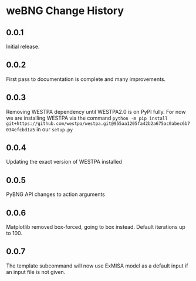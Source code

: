 # weBNG Change History

## 0.0.1

Initial release.

## 0.0.2

First pass to documentation is complete and many improvements. 

## 0.0.3
Removing WESTPA dependency until WESTPA2.0 is on PyPI fully. For now we are installing WESTPA via the command `python -m pip install git+https://github.com/westpa/westpa.git@955aa1205fa42b2a675ac0abec6b7034efcbd1a5` in our `setup.py`

## 0.0.4
Updating the exact version of WESTPA installed

## 0.0.5
PyBNG API changes to action arguments

## 0.0.6
Matplotlib removed box-forced, going to box instead. Default iterations up to 100. 

## 0.0.7
The template subcommand will now use ExMISA model as a default input if an input file is not given. 